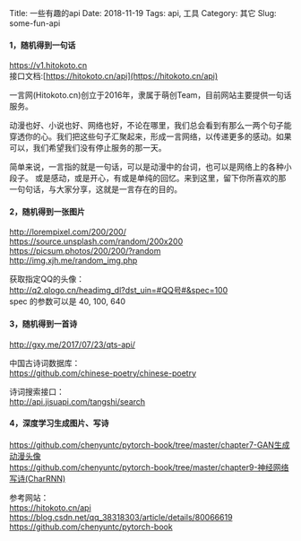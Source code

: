 Title: 一些有趣的api
Date: 2018-11-19
Tags: api, 工具
Category: 其它
Slug: some-fun-api

#### **1，随机得到一句话**
https://v1.hitokoto.cn  
接口文档:[https://hitokoto.cn/api](https://hitokoto.cn/api)

一言网(Hitokoto.cn)创立于2016年，隶属于萌创Team，目前网站主要提供一句话服务。

动漫也好、小说也好、网络也好，不论在哪里，我们总会看到有那么一两个句子能穿透你的心。我们把这些句子汇聚起来，形成一言网络，以传递更多的感动。如果可以，我们希望我们没有停止服务的那一天。

简单来说，一言指的就是一句话，可以是动漫中的台词，也可以是网络上的各种小段子。
或是感动，或是开心，有或是单纯的回忆。来到这里，留下你所喜欢的那一句句话，与大家分享，这就是一言存在的目的。

#### **2，随机得到一张图片**
http://lorempixel.com/200/200/  
https://source.unsplash.com/random/200x200    
https://picsum.photos/200/200/?random  
http://img.xjh.me/random_img.php  

获取指定QQ的头像：  
http://q2.qlogo.cn/headimg_dl?dst_uin=#QQ号#&spec=100  
spec 的参数可以是 40, 100, 640

#### **3，随机得到一首诗**
http://gxy.me/2017/07/23/qts-api/  

中国古诗词数据库：  
https://github.com/chinese-poetry/chinese-poetry  

诗词搜索接口：  
http://api.jisuapi.com/tangshi/search  

#### **4，深度学习生成图片、写诗**
https://github.com/chenyuntc/pytorch-book/tree/master/chapter7-GAN生成动漫头像  
https://github.com/chenyuntc/pytorch-book/tree/master/chapter9-神经网络写诗(CharRNN)  

参考网站：  
https://hitokoto.cn/api  
https://blog.csdn.net/qq_38318303/article/details/80066619  
https://github.com/chenyuntc/pytorch-book